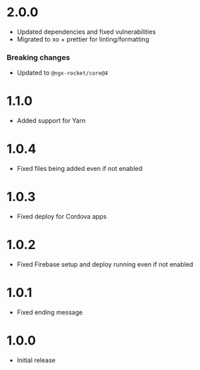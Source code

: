 # 2.0.0
- Updated dependencies and fixed vulnerabilities
- Migrated to xo + prettier for linting/formatting

### Breaking changes
- Updated to `@ngx-rocket/core@4`

# 1.1.0
- Added support for Yarn

# 1.0.4
- Fixed files being added even if not enabled

# 1.0.3
- Fixed deploy for Cordova apps

# 1.0.2
- Fixed Firebase setup and deploy running even if not enabled

# 1.0.1
- Fixed ending message

# 1.0.0
- Initial release
